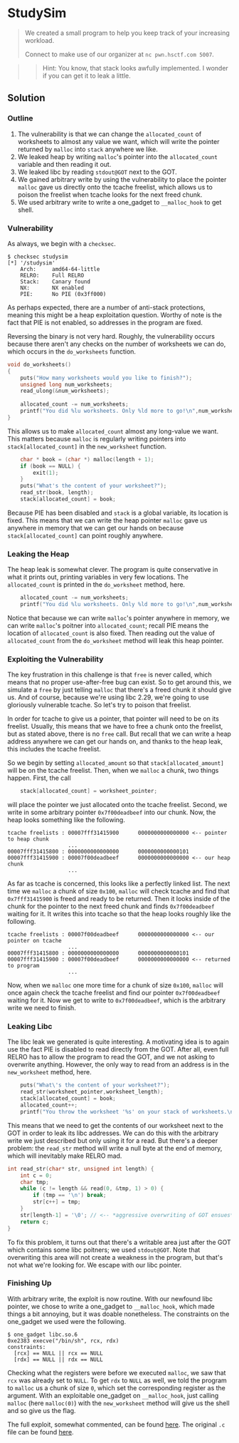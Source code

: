 # StudySim
> We created a small program to help you keep track of your increasing workload.
> 
> Connect to make use of our organizer at `nc pwn.hsctf.com 5007`.

> > Hint: You know, that stack looks awfully implemented. I wonder if you can get it to leak a little.

## Solution

### Outline
1. The vulnerability is that we can change the `allocated_count` of worksheets to almost any value we want, which will write the pointer returned by `malloc` into `stack` anywhere we like.
2. We leaked heap by writing `malloc`'s pointer into the `allocated_count` variable and then reading it out.
3. We leaked libc by reading `stdout@GOT` next to the GOT.
4. We gained arbitrary write by using the vulnerability to place the pointer `malloc` gave us directly onto the tcache freelist, which allows us to poison the freelist when tcache looks for the next freed chunk.
5. We used arbitrary write to write a one_gadget to `__malloc_hook` to get shell.

### Vulnerability
As always, we begin with a `checksec`.
```
$ checksec studysim
[*] '/studysim'
    Arch:     amd64-64-little
    RELRO:    Full RELRO
    Stack:    Canary found
    NX:       NX enabled
    PIE:      No PIE (0x3ff000)
```
As perhaps expected, there are a number of anti-stack protections, meaning this might be a heap exploitation question. Worthy of note is the fact that PIE is not enabled, so addresses in the program are fixed.

Reversing the binary is not very hard. Roughly, the vulnerability occurs because there aren't any checks on the number of worksheets we can do, which occurs in the `do_worksheets` function.
```c
void do_worksheets()
{
	puts("How many worksheets would you like to finish?");
	unsigned long num_worksheets;
	read_ulong(&num_worksheets);
  
	allocated_count -= num_worksheets;
	printf("You did %lu worksheets. Only %ld more to go!\n",num_worksheets,allocated_count);
}
```
This allows us to make `allocated_count` almost any long-value we want. This matters because `malloc` is regularly writing pointers into `stack[allocated_count]` in the `new_worksheet` function.
```c
	char * book = (char *) malloc(length + 1);
	if (book == NULL) {
		exit(1);
	}
	puts("What's the content of your worksheet?");
	read_str(book, length);
	stack[allocated_count] = book;
```
Because PIE has been disabled and `stack` is a global variable, its location is fixed. This means that we can write the heap pointer `malloc` gave us anywhere in memory that we can get our hands on because `stack[allocated_count]` can point roughly anywhere.

### Leaking the Heap
The heap leak is somewhat clever. The program is quite conservative in what it prints out, printing variables in very few locations. The `allocated_count` is printed in the `do_worksheet` method, here.
```c
	allocated_count -= num_worksheets;
	printf("You did %lu worksheets. Only %ld more to go!\n",num_worksheets,allocated_count);
```
Notice that because we can write `malloc`'s pointer anywhere in memory, we can write `malloc`'s poitner into `allocated_count`; recall PIE means the location of `allocated_count` is also fixed. Then reading out the value of `allocated_count` from the `do_worksheet` method will leak this heap pointer.

### Exploiting the Vulnerability
The key frustration in this challenge is that `free` is never called, which means that no proper use-after-free bug can exist. So to get around this, we simulate a `free` by just telling `malloc` that there's a freed chunk it should give us. And of course, because we're using libc 2.29, we're going to use gloriously vulnerable tcache. So let's try to poison that freelist.

In order for tcache to give us a pointer, that pointer will need to be on its freelist. Usually, this means that we have to free a chunk onto the freelist, but as stated above, there is no `free` call. But recall that we can write a heap address anywhere we can get our hands on, and thanks to the heap leak, this includes the tcache freelist.

So we begin by setting `allocated_amount` so that `stack[allocated_amount]` will be on the tcache freelist. Then, when we `malloc` a chunk, two things happen. First, the call
```c
	stack[allocated_count] = worksheet_pointer;
```
will place the pointer we just allocated onto the tcache freelist. Second, we write in some arbitrary pointer `0x7f00deadbeef` into our chunk. Now, the heap looks something like the following.
```
tcache freelists : 00007fff31415900      0000000000000000 <-- pointer to heap chunk
                   ...
00007fff31415800 : 0000000000000000      0000000000000101
00007fff31415900 : 00007f00deadbeef      0000000000000000 <-- our heap chunk
                   ...
```
As far as tcache is concerned, this looks like a perfectly linked list. The next time we `malloc` a chunk of size `0x100`, `malloc` will check tcache and find that `0x7fff31415900` is freed and ready to be returned. Then it looks inside of the chunk for the pointer to the next freed chunk and finds `0x7f00deadbeef` waiting for it. It writes this into tcache so that the heap looks roughly like the following.
```
tcache freelists : 00007f00deadbeef      0000000000000000 <-- our pointer on tcache
                   ...
00007fff31415800 : 0000000000000000      0000000000000101
00007fff31415900 : 00007f00deadbeef      0000000000000000 <-- returned to program
                   ...
```
Now, when we `malloc` one more time for a chunk of size `0x100`, `malloc` will once again check the tcache freelist and find our pointer `0x7f00deadbeef` waiting for it. Now we get to write to `0x7f00deadbeef`, which is the arbitrary write we need to finish.

### Leaking Libc
The libc leak we generated is quite interesting. A motivating idea is to again use the fact PIE is disabled to read directly from the GOT. After all, even full RELRO has to allow the program to read the GOT, and we not asking to overwrite anything. However, the only way to read from an address is in the `new_worksheet` method, here.
```c
	puts("What\'s the content of your worksheet?");
	read_str(worksheet_pointer,worksheet_length);
	stack[allocated_count] = book;
	allocated_count++;
	printf("You throw the worksheet '%s' on your stack of worksheets.\n", book);
```
This means that we need to get the contents of our worksheet next to the GOT in order to leak its libc addresses. We can do this with the arbitrary write we just described but only using it for a read. But there's a deeper problem: the `read_str` method will write a null byte at the end of memory, which will inevitably make RELRO mad.
```c
int read_str(char* str, unsigned int length) {
	int c = 0;
	char tmp;
	while (c != length && read(0, &tmp, 1) > 0) {
		if (tmp == '\n') break;
		str[c++] = tmp;
	}
	str[length-1] = '\0'; // <-- *aggressive overwriting of GOT ensues*
	return c;
}
```
To fix this problem, it turns out that there's a writable area just after the GOT which contains some libc poitners; we used `stdout@GOT`. Note that overwriting this area will not create a weakness in the program, but that's not what we're looking for. We escape with our libc pointer.

### Finishing Up
With arbitrary write, the exploit is now routine. With our newfound libc pointer, we chose to write a one_gadget to `__malloc_hook`, which made things a bit annoying, but it was doable nonetheless. The constraints on the one_gadget we used were the following.
```
$ one_gadget libc.so.6
0xe2383 execve("/bin/sh", rcx, rdx)
constraints:
  [rcx] == NULL || rcx == NULL
  [rdx] == NULL || rdx == NULL
```
Checking what the registers were before we executed `malloc`, we saw that `rcx` was already set to `NULL`. To get `rdx` to `NULL` as well, we told the program to `malloc` us a chunk of size `0`, which set the corresponding register as the argument. With an exploitable one_gadget on `__malloc_hook`, just calling `malloc` (here `malloc(0)`) with the `new_worksheet` method will give us the shell and so give us the flag.

The full exploit, somewhat commented, can be found [here](/StudySim/studyforce.py). The original `.c` file can be found [here](/StudySim/studysim.c).
